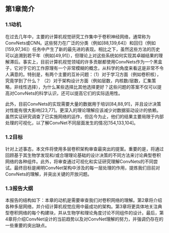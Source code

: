 ## 第1章简介

### 1.1动机

在过去几年中，主要的计算机视觉研究工作集中于卷积神经网络，通常称为ConvNets或CNN。这些努力在广泛的分类（例如[88,139,64]）和回归（例如[159,97,36]）任务中产生了新的最先进的表现。相比之下，虽然这些方法的历史可以追溯到若干年（例如[49,91]），但理论上对这些系统如何实现其卓越结果的理解滞后。事实上，目前计算机视觉领域的许多贡献都使用ConvNets作为一个黑盒子，它对于它的工作原理有一个非常模糊的概念，从科学的角度来看这是非常不令人满意的。特别是，有两个主要的互补问题：（1）对于学习方面（例如卷积核），究竟学到了什么？ （2）对于架构设计方面（例如层数，内核数/层数，汇集策略，非线性选择），为什么某些选择比其他选择更好？这些问题的答案不仅可以提高对ConvNets的科学认识，还可以提高它们的实际适用性。

此外，目前ConvNets的实现需要大量的数据用于培训[84,88,91]，并且设计决策对性能有很大影响[23,77]。更深入的理论理解应该减少对数据驱动设计的依赖。虽然实证研究调查了已实施网络的运作，但迄今为止，他们的结果主要局限于内部处理的可视化，以了解ConvNet不同层面发生的情况[154,133,104]。

### 1.2目标

针对上述事态，本文件将使用多层卷积架构审查最突出的提案。重要的是，将通过回顾基于其生物学发现和/或合理理论基础的设计决策的不同方法来讨论典型卷积网络的各种组件。此外，将审查通过可视化和实证研究理解ConvNets的不同尝试。最终目标是阐明ConvNet架构中涉及的每一层处理的作用，提炼我们目前对ConvNets的理解，并突出关键的开放问题。

### 1.3报告大纲

本报告的结构如下：本章的动机是需要审查我们对卷积网络的理解。第2章将介绍各种多层网络，并介绍计算机视觉应用中最成功的架构。第3章将更具体地关注典型卷积网络的每个构建块，并从生物学和理论角度讨论不同组件的设计。最后，第4章将介绍ConvNet设计的当前趋势以及对ConvNet理解的努力，并强调仍存在的一些重要的突出缺点。